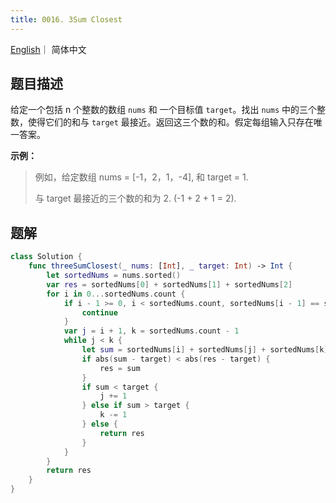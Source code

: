 ```yaml
---
title: 0016. 3Sum Closest
---
```


[English](leetcode/0016-en)｜ 简体中文



## 题目描述

给定一个包括 n 个整数的数组 `nums` 和 一个目标值 `target`。找出 `nums` 中的三个整数，使得它们的和与 `target` 最接近。返回这三个数的和。假定每组输入只存在唯一答案。

**示例：**

>例如，给定数组 nums = [-1，2，1，-4], 和 target = 1.
>
>与 target 最接近的三个数的和为 2. (-1 + 2 + 1 = 2).
>



## 题解

```swift
class Solution {
    func threeSumClosest(_ nums: [Int], _ target: Int) -> Int {
        let sortedNums = nums.sorted()
        var res = sortedNums[0] + sortedNums[1] + sortedNums[2]
        for i in 0...sortedNums.count {
            if i - 1 >= 0, i < sortedNums.count, sortedNums[i - 1] == sortedNums[i] {
                continue
            }
            var j = i + 1, k = sortedNums.count - 1
            while j < k {
                let sum = sortedNums[i] + sortedNums[j] + sortedNums[k]
                if abs(sum - target) < abs(res - target) {
                    res = sum
                }
                if sum < target {
                    j += 1
                } else if sum > target {
                    k -= 1
                } else {
                    return res
                }
            }
        }
        return res
    }
}
```

